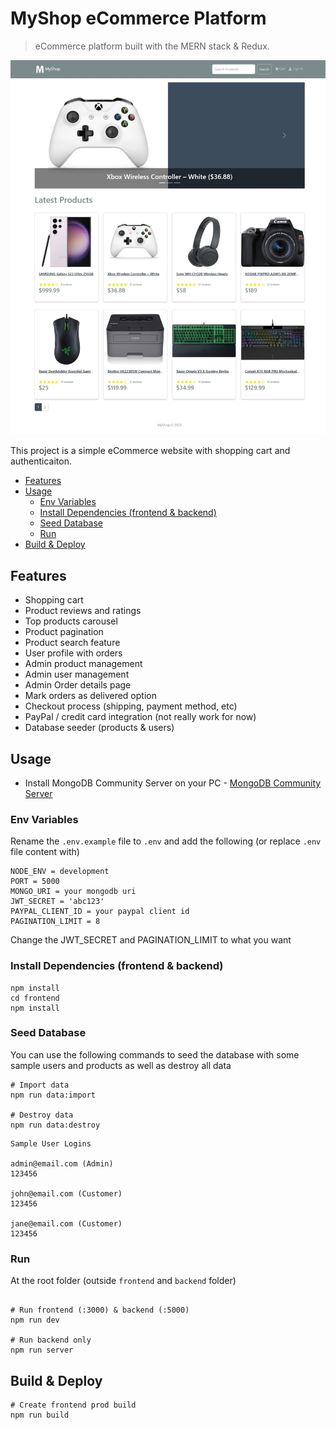 # MyShop eCommerce Platform

> eCommerce platform built with the MERN stack & Redux.

<img src="./frontend/public/images/screens.png">

This project is a simple eCommerce  website with shopping cart and authenticaiton. 

<!-- toc -->

  * [Features](#features)
  * [Usage](#usage)
    + [Env Variables](#env-variables)
    + [Install Dependencies (frontend & backend)](#install-dependencies-frontend--backend)
    + [Seed Database](#seed-database)
    + [Run](#run)
  * [Build & Deploy](#build--deploy)

<!-- tocstop -->

## Features

- Shopping cart
- Product reviews and ratings
- Top products carousel
- Product pagination
- Product search feature
- User profile with orders
- Admin product management
- Admin user management
- Admin Order details page
- Mark orders as delivered option
- Checkout process (shipping, payment method, etc)
- PayPal / credit card integration (not really work for now)
- Database seeder (products & users)

## Usage

- Install MongoDB Community Server on your PC - [MongoDB Community Server ](https://www.mongodb.com/try/download/community)

### Env Variables

Rename the `.env.example` file to `.env`  and add the following (or replace `.env` file content with)

```
NODE_ENV = development
PORT = 5000
MONGO_URI = your mongodb uri
JWT_SECRET = 'abc123'
PAYPAL_CLIENT_ID = your paypal client id
PAGINATION_LIMIT = 8
```

Change the JWT_SECRET and PAGINATION_LIMIT to what you want

### Install Dependencies (frontend & backend)

```
npm install
cd frontend
npm install
```

### Seed Database

You can use the following commands to seed the database with some sample users and products as well as destroy all data

```
# Import data
npm run data:import

# Destroy data
npm run data:destroy
```

```
Sample User Logins

admin@email.com (Admin)
123456

john@email.com (Customer)
123456

jane@email.com (Customer)
123456
```

### Run

At the root folder (outside `frontend` and `backend` folder)

```

# Run frontend (:3000) & backend (:5000)
npm run dev

# Run backend only
npm run server
```

## Build & Deploy

```
# Create frontend prod build
npm run build
```